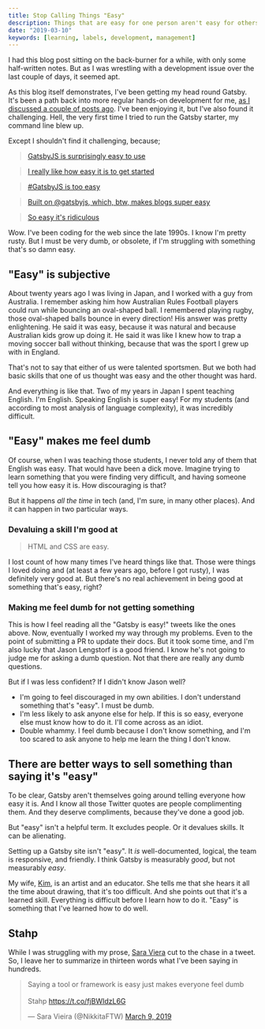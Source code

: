 ```yaml
---
title: Stop Calling Things "Easy"
description: Things that are easy for one person aren't easy for others. And calling them easy can discourage people from asking for help, devalue the skills they've learned, and be alienating.
date: "2019-03-10"
keywords: [learning, labels, development, management]
---
```


I had this blog post sitting on the back-burner for a while, with only some half-written notes. But as I was wrestling with a development issue over the last couple of days, it seemed apt.

As this blog itself demonstrates, I've been getting my head round Gatsby. It's been a path back into more regular hands-on development for me, [as I discussed a couple of posts ago](/setting-up-gatsby-blog/). I've been enjoying it, but I've also found it challenging. Hell, the very first time I tried to run the Gatsby starter, my command line blew up.

Except I shouldn't find it challenging, because;

> [GatsbyJS is surprisingly easy to use](https://twitter.com/Kaltun_K_A/status/1102562196465336320)

> [I really like how easy it is to get started](https://twitter.com/kenhowardpdx/status/1104560430943371265)

> [&#35;GatsbyJS is too easy](https://twitter.com/datakurre/status/1104102240040685573)

> [Built on @gatsbyjs, which, btw, makes blogs super easy](https://twitter.com/sarahscode/status/1102285412951867392)

> [So easy it's ridiculous](https://twitter.com/adamtaffymorgan/status/1101536752534257664)

Wow. I've been coding for the web since the late 1990s. I know I'm pretty rusty. But I must be very dumb, or obsolete, if I'm struggling with something that's so damn easy.

## "Easy" is subjective

About twenty years ago I was living in Japan, and I worked with a guy from Australia. I remember asking him how Australian Rules Football players could run while bouncing an oval-shaped ball. I remembered playing rugby, those oval-shaped balls bounce in every direction! His answer was pretty enlightening. He said it was easy, because it was natural and because Australian kids grow up doing it. He said it was like I knew how to trap a moving soccer ball without thinking, because that was the sport I grew up with in England.

That's not to say that either of us were talented sportsmen. But we both had basic skills that one of us thought was easy and the other thought was hard.

And everything is like that. Two of my years in Japan I spent teaching English. I'm English. Speaking English is super easy! For my students (and according to most analysis of language complexity), it was incredibly difficult. 

## "Easy" makes me feel dumb

Of course, when I was teaching those students, I never told any of them that English was easy. That would have been a dick move. Imagine trying to learn something that you were finding very difficult, and having someone tell you how easy it is. How discouraging is that?

But it happens *all the time* in tech (and, I'm sure, in many other places). And it can happen in two particular ways.

### Devaluing a skill I'm good at

> HTML and CSS are easy. 

I lost count of how many times I've heard things like that. Those were things I loved doing and (at least a few years ago, before I got rusty), I was definitely very good at. But there's no real achievement in being good at something that's easy, right?

### Making me feel dumb for not getting something

This is how I feel reading all the "Gatsby is easy!" tweets like the ones above. Now, eventually I worked my way through my problems. Even to the point of submitting a PR to update their docs. But it took some time, and I'm also lucky that Jason Lengstorf is a good friend. I know he's not going to judge me for asking a dumb question. Not that there are really any dumb questions.

But if I was less confident? If I didn't know Jason well?

-  I'm going to feel discouraged in my own abilities. I don't understand something that's "easy". I must be dumb.
- I'm less likely to ask anyone else for help. If this is so easy, everyone else must know how to do it. I'll come across as an idiot.
- Double whammy. I feel dumb because I don't know something, and I'm too scared to ask anyone to help me learn the thing I don't know. 

## There are better ways to sell something than saying it's "easy"

To be clear, Gatsby aren't themselves going around telling everyone how easy it is.  And I know all those Twitter quotes are people complimenting them. And they deserve compliments, because they've done a good job.

But "easy" isn't a helpful term. It excludes people. Or it devalues skills. It can be alienating. 

Setting up a Gatsby site isn't "easy". It *is* well-documented, logical, the team is responsive, and friendly. I think Gatsby is measurably *good*, but not measurably *easy*.

My wife, [Kim](https://www.housekittenstudio.com), is an artist and an educator. She tells me that she hears it all the time about drawing, that it's too difficult. And she points out that it's a learned skill. Everything is difficult before I learn how to do it. "Easy" is something that I've learned how to do well.

## Stahp

While I was struggling with my prose, [Sara Viera](https://twitter.com/NikkitaFTW) cut to the chase in a tweet. So, I leave her to summarize in thirteen words what I've been saying in hundreds. 

<blockquote class="twitter-tweet" data-lang="en"><p lang="en" dir="ltr">Saying a tool or framework is easy just makes everyone feel dumb <br><br>Stahp <a href="https://t.co/fjBWIdzL6G">https://t.co/fjBWIdzL6G</a></p>&mdash; Sara Vieira (@NikkitaFTW) <a href="https://twitter.com/NikkitaFTW/status/1104511040639909894?ref_src=twsrc%5Etfw">March 9, 2019</a></blockquote>
<script async src="https://platform.twitter.com/widgets.js" charset="utf-8"></script>


